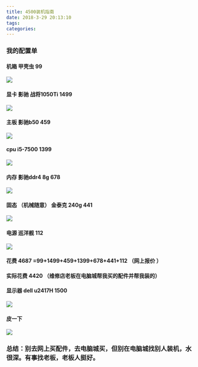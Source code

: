 ```yaml
---
title: 4500装机指南
date: 2018-3-29 20:13:10
tags:
categories:
---
```


### 我的配置单

#### 机箱 甲壳虫 99
![](https://img.alicdn.com/imgextra/i2/1119325654/TB2NTuTniC9MuFjSZFoXXbUzFXa_!!1119325654.jpg_430x430q90.jpg)

#### 显卡 影驰 战将1050Ti 1499
![](https://2c.zol-img.com.cn/product/178_320x240/816/ce78Cz55X5vQE.jpg)
#### 主板 影驰b50 459
![](https://2e.zol-img.com.cn/product/188_320x240/756/cezMhhU6pIyYU.jpg)
#### cpu i5-7500 1399
![](https://2c.zol-img.com.cn/product/180_320x240/44/ce1ncEe6y2JYQ.jpg)
#### 内存 影驰ddr4 8g 678
![](https://2e.zol-img.com.cn/product/178_320x240/918/ceBbU4AnkcAvo.jpg)
#### 固态 （机械随意） 金泰克 240g  441
![](https://2e.zol-img.com.cn/product/175_320x240/650/cenK2AM4iThU.jpg)
#### 电源 巡洋舰   112
![](https://2b.zol-img.com.cn/product/109_320x240/793/cet1WDNKjAc8A.jpg)

#### 花费  4687 =99+1499+459+1399+678+441+112 （网上报价 ）
#### 实际花费 4420 （维修店老板在电脑城帮我买的配件并帮我装的）

#### 显示器 dell u2417H 1500
![](https://2b.zol-img.com.cn/product/170_320x240/161/ceXMyr4Dh7s3s.jpg)

#### 皮一下
![](http://oy5lsbw4v.bkt.clouddn.com/6EEBE267C8D9312EE2143A596B383F6F.jpg)


### 总结：别去网上买配件，去电脑城买，但别在电脑城找别人装机，水很深。有事找老板，老板人挺好。
